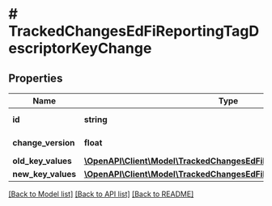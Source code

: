 # # TrackedChangesEdFiReportingTagDescriptorKeyChange

## Properties

Name | Type | Description | Notes
------------ | ------------- | ------------- | -------------
**id** | **string** | Resource identifier | [optional]
**change_version** | **float** | Change version | [optional]
**old_key_values** | [**\OpenAPI\Client\Model\TrackedChangesEdFiReportingTagDescriptorKey**](TrackedChangesEdFiReportingTagDescriptorKey.md) |  | [optional]
**new_key_values** | [**\OpenAPI\Client\Model\TrackedChangesEdFiReportingTagDescriptorKey**](TrackedChangesEdFiReportingTagDescriptorKey.md) |  | [optional]

[[Back to Model list]](../../README.md#models) [[Back to API list]](../../README.md#endpoints) [[Back to README]](../../README.md)
